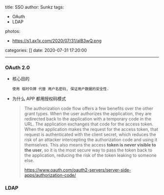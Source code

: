 title: SSO
author: Sunkz
tags:

  - OAuth
  - LDAP

photos:

- https://s1.ax1x.com/2020/07/31/alB3wQ.png

categories: []
date: 2020-07-31 17:20:00

---

### OAuth 2.0

- 核心目的

  ```
  使用 临时令牌 代替 用户名密码, 保证用户数据的安全性.
  ```

- 为什么 APP 都用授权码模式

  > The authorization code flow offers a few benefits over the other grant types. When the user authorizes the application, they are redirected back to the application with a temporary code in the URL. The application exchanges that code for the access token. When the application makes the request for the access token, that request is authenticated with the client secret, which reduces the risk of an attacker intercepting the authorization code and using it themselves. This also means the access <b>token is never visible to the user</b>, so it is the most secure way to pass the token back to the application, reducing the risk of the token leaking to someone else.
  >
  > https://www.oauth.com/oauth2-servers/server-side-apps/authorization-code/
  > 

### LDAP



